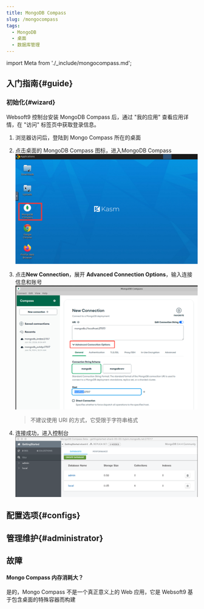 ```yaml
---
title: MongoDB Compass
slug: /mongocompass
tags:
  - MongoDB
  - 桌面
  - 数据库管理
---
```


import Meta from './_include/mongocompass.md';

<Meta name="meta" />

## 入门指南{#guide}

### 初始化{#wizard}

Websoft9 控制台安装 MongoDB Compass 后，通过 "我的应用" 查看应用详情，在 "访问" 标签页中获取登录信息。  

1. 浏览器访问后，登陆到 Mongo Compass 所在的桌面

2. 点击桌面的 MongoDB Compass 图标，进入MongoDB Compass
   ![](./assets/mongodbcompass-click-websoft9.png)

3. 点击**New Connection**，展开 **Advanced Connection Options**，输入连接信息和账号
   ![](./assets/mongodbcompass001-websoft9.png)

   > 不建议使用 URI 的方式，它受限于字符串格式

4. 连接成功，进入控制台
   ![](./assets/mongodbcompass002-websoft9.png)

## 配置选项{#configs}

## 管理维护{#administrator}

## 故障

#### Mongo Compass 内存消耗大？

是的，Mongo Compass 不是一个真正意义上的 Web 应用，它是 Websoft9 基于包含桌面的特殊容器而构建

